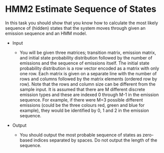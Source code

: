 # HMM2 Estimate Sequence of States
In this task you should show that you know how to calculate the most likely sequence of (hidden) states that the system moves through given an emission sequence and an HMM model.

- Input
  - You will be given three matrices; transition matrix, emission matrix, and initial state probability distribution followed by the number of emissions and the sequence of emissions itself. The initial state probability distribution is a row vector encoded as a matrix with only one row. Each matrix is given on a separate line with the number of rows and columns followed by the matrix elements (ordered row by row). Note that the rows and column size can be different from the sample input. It is assumed that there are M different discrete emission types and these are indexed 0 through M-1 in the emission sequence. For example, if there were M=3 possible different emissions (could be the three colours red, green and blue for example), they would be identified by 0, 1 and 2 in the emission sequence.

- Output
  - You should output the most probable sequence of states as zero-based indices separated by spaces. Do not output the length of the sequence.
